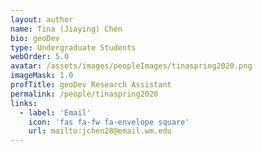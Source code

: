 ```yaml
---
layout: author
name: Tina (Jiaying) Chen 
bio: geoDev
type: Undergraduate Students
webOrder: 5.0
avatar: /assets/images/peopleImages/tinaspring2020.png
imageMask: 1.0
profTitle: geoDev Research Assistant
permalink: /people/tinaspring2020
links:
  - label: 'Email'
    icon: 'fas fa-fw fa-envelope square'
    url: mailto:jchen28@email.wm.edu
---
```

